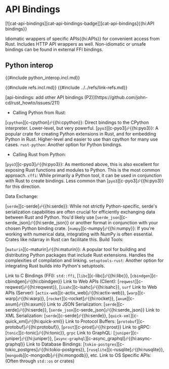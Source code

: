 # API Bindings

[![cat-api-bindings][cat-api-bindings-badge]][cat-api-bindings]{{hi:API bindings}}

Idiomatic wrappers of specific APIs{{hi:APIs}} for convenient access from Rust. Includes HTTP API wrappers as well. Non-idiomatic or unsafe bindings can be found in external FFI bindings.

## Python interop

{{#include python_interop.incl.md}}

{{#include refs.incl.md}}
{{#include ../../refs/link-refs.md}}

<div class="hidden">
[api-bindings: add other API bindings (P2)](https://github.com/john-cd/rust_howto/issues/211)

- Calling Python from Rust:

[`cpython`][c-cpython]⮳{{hi:cpython}}: Direct bindings to the CPython interpreter. Lower-level, but very powerful.
[`pyo3`][c-pyo3]⮳{{hi:pyo3}}: A popular crate for creating Python extensions in Rust, and for embedding Python in Rust. Higher-level and easier to use than cpython for many use cases.
`rust-python`: Another option for Python bindings.

- Calling Rust from Python:

[`pyo3`][c-pyo3]⮳{{hi:pyo3}}: As mentioned above, this is also excellent for exposing Rust functions and modules to Python. This is the most common approach.
`cffi`: While primarily a Python tool, it can be used in conjunction with Rust to create bindings. Less common than [`pyo3`][c-pyo3]⮳{{hi:pyo3}} for this direction.

Data Exchange:

[`serde`][c-serde]⮳{{hi:serde}}: While not strictly Python-specific, serde's serialization capabilities are often crucial for efficiently exchanging data between Rust and Python. You'd likely use [`serde_json`][c-serde_json]⮳{{hi:serde_json}} or another format in conjunction with your chosen Python binding crate.
[`numpy`][c-numpy]⮳{{hi:numpy}}: If you're working with numerical data, integrating with NumPy is often essential. Crates like ndarray in Rust can facilitate this.
Build Tools:

[`maturin`][c-maturin]⮳{{hi:maturin}}: A popular tool for building and distributing Python packages that include Rust extensions. Handles the complexities of compilation and linking.
`setuptools-rust`: Another option for integrating Rust builds into Python's setuptools.

Link to C Bindings (FFI): `std::ffi`, [`libc`][c-libc]⮳{{hi:libc}}, [`cbindgen`][c-cbindgen]⮳{{hi:cbindgen}}
Link to Web APIs (Client): [`reqwest`][c-reqwest]⮳{{hi:reqwest}}, [`isahc`][c-isahc]⮳{{hi:isahc}}, `surf`
Link to Web APIs (Server): [`actix-web`][c-actix_web]⮳{{hi:actix-web}}, [`warp`][c-warp]⮳{{hi:warp}}, [`rocket`][c-rocket]⮳{{hi:rocket}}, [`axum`][c-axum]⮳{{hi:axum}}
Link to JSON Serialization: [`serde`][c-serde]⮳{{hi:serde}}, [`serde_json`][c-serde_json]⮳{{hi:serde_json}}
Link to XML Serialization: [`serde`][c-serde]⮳{{hi:serde}}, [`quick-xml`][c-quick_xml]⮳{{hi:quick-xml}}
Link to Protocol Buffers: [`protobuf`][c-protobuf]⮳{{hi:protobuf}}, [`prost`][c-prost]⮳{{hi:prost}}
Link to gRPC: [`tonic`][c-tonic]⮳{{hi:tonic}}, `grpc`
Link to GraphQL: [`juniper`][c-juniper]⮳{{hi:juniper}}, [`async-graphql`][c-async_graphql]⮳{{hi:async-graphql}}
Link to Database Bindings: [`tokio-postgres`][c-tokio_postgres]⮳{{hi:tokio-postgres}}, [`rusqlite`][c-rusqlite]⮳{{hi:rusqlite}}, [`mongodb`][c-mongodb]⮳{{hi:mongodb}}, etc.
Link to OS Specific APIs: (Often through `std::os` or crates)

</div>
